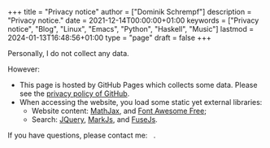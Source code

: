 +++
title = "Privacy notice"
author = ["Dominik Schrempf"]
description = "Privacy notice."
date = 2021-12-14T00:00:00+01:00
keywords = ["Privacy notice", "Blog", "Linux", "Emacs", "Python", "Haskell", "Music"]
lastmod = 2024-01-13T16:48:56+01:00
type = "page"
draft = false
+++

Personally, I do not collect any data.

However:

-   This page is hosted by GitHub Pages which collects some data. Please see the
    [privacy policy of GitHub](https://docs.github.com/en/site-policy/privacy-policies/github-privacy-statement).
-   When accessing the website, you load some static yet external libraries:
    -   Website content: [MathJax](https://github.com/mathjax/MathJax), and [Font Awesome Free](https://fontawesome.com/);
    -   Search: [JQuery](https://jquery.com/), [MarkJs](https://markjs.io/), and [FuseJs](https://fusejs.io/).

If you have questions, please contact me: &nbsp;
<span class="icons-item"> <a href="https://github.com/dschrempf" target="_blank"><i class="fab fa-github"></i></a></span>
<span class="icons-item"> <a href="https://www.stackoverflow.com/users/3536806" target="_blank"><i class="fab fa-stack-overflow fa-1x"></i></a></span>
<span class="icons-item"> <a href="https://fosstodon.org/@dschrempf" target="_blank"><i class="fab fa-mastodon fa-1x"></i></a></span>
<span class="icons-item"> <a href="https://orcid.org/0000-0001-8865-9237" target="_blank"><i class="fab fa-orcid fa-1x"></i></a></span>
<span class="icons-item"> <a href="mailto:dominik.schrempf@gmail.com"><i class="fas fa-envelope fa-1x"></i></a></span>
<span class="icons-item"> <a href="/gpg_public_key.txt"><i class="fas fa-key fa-1x"></i></a></span>.
